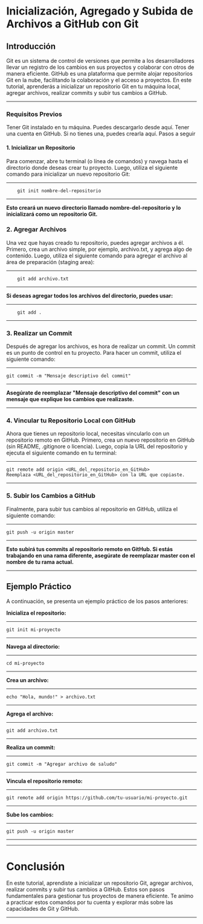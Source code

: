 # Inicialización, Agregado y Subida de Archivos a GitHub con Git


## Introducción

<p>Git es un sistema de control de versiones que permite a los desarrolladores llevar un registro de los cambios en sus proyectos y colaborar con otros de manera eficiente. GitHub es una plataforma que permite alojar repositorios Git en la nube, facilitando la colaboración y el acceso a proyectos. En este tutorial, aprenderás a inicializar un repositorio Git en tu máquina local, agregar archivos, realizar commits y subir tus cambios a GitHub.</p>

---------

### Requisitos Previos

<p> Tener Git instalado en tu máquina. Puedes descargarlo desde aquí.
Tener una cuenta en GitHub. Si no tienes una, puedes crearla aquí.
Pasos a seguir </p>


#### 1. Inicializar un Repositorio 

<p>Para comenzar, abre tu terminal (o línea de comandos) y navega hasta el directorio donde deseas crear tu proyecto. Luego, utiliza el siguiente comando para inicializar un nuevo repositorio Git:</p>

------

```
    git init nombre-del-repositorio

```

------

**Esto creará un nuevo directorio llamado nombre-del-repositorio y lo inicializará como un repositorio Git.**

### 2. Agregar Archivos

<p>Una vez que hayas creado tu repositorio, puedes agregar archivos a él. Primero, crea un archivo simple, por ejemplo, archivo.txt, y agrega algo de contenido. Luego, utiliza el siguiente comando para agregar el archivo al área de preparación (staging area):</p>


--------

```
    git add archivo.txt

```
--------

**Si deseas agregar todos los archivos del directorio, puedes usar:**

--------

```
    git add .

```
--------

### 3. Realizar un Commit

<p>Después de agregar los archivos, es hora de realizar un commit. Un commit es un punto de control en tu proyecto. Para hacer un commit, utiliza el siguiente comando:</p>

------

```
git commit -m "Mensaje descriptivo del commit"

```
-------

**Asegúrate de reemplazar "Mensaje descriptivo del commit" con un mensaje que explique los cambios que realizaste.**

-------

### 4. Vincular tu Repositorio Local con GitHub

<p>Ahora que tienes un repositorio local, necesitas vincularlo con un repositorio remoto en GitHub. Primero, crea un nuevo repositorio en GitHub (sin README, .gitignore o licencia). Luego, copia la URL del repositorio y ejecuta el siguiente comando en tu terminal:</p>

--------

```
git remote add origin <URL_del_repositorio_en_GitHub>
Reemplaza <URL_del_repositorio_en_GitHub> con la URL que copiaste.

```
-----------

### 5. Subir los Cambios a GitHub

<p>Finalmente, para subir tus cambios al repositorio en GitHub, utiliza el siguiente comando:</p>

--------

```
git push -u origin master

```

---------

**Esto subirá tus commits al repositorio remoto en GitHub. Si estás trabajando en una rama diferente, asegúrate de reemplazar master con el nombre de tu rama actual.**

---------

## Ejemplo Práctico

A continuación, se presenta un ejemplo práctico de los pasos anteriores:

**Inicializa el repositorio:**

---------

```
git init mi-proyecto

```

---------


**Navega al directorio:**

------

```
cd mi-proyecto

```

------

**Crea un archivo:**

-----

```
echo "Hola, mundo!" > archivo.txt

```
------

**Agrega el archivo:**

------

```
git add archivo.txt

```
------

**Realiza un commit:**

-------

```
git commit -m "Agregar archivo de saludo"

```
-------

**Vincula el repositorio remoto:**

-------

```
git remote add origin https://github.com/tu-usuario/mi-proyecto.git

```
-------

**Sube los cambios:**

-------

```
git push -u origin master
```

-------

-------
# Conclusión

<p>En este tutorial, aprendiste a inicializar un repositorio Git, agregar archivos, realizar commits y subir tus cambios a GitHub. Estos son pasos fundamentales para gestionar tus proyectos de manera eficiente. Te animo a practicar estos comandos por tu cuenta y explorar más sobre las capacidades de Git y GitHub.</p>

----------